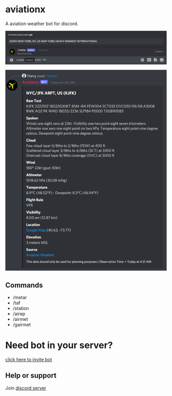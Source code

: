 # aviationx

A aviation weather bot for discord.

![Aviationx](img/aviationx-1.png)

![Aviationx](img/aviationx-2.png)

## Commands

- /metar
- /taf
- /station
- /airep
- /airmet
- /gairmet

# Need bot in your server?

[click here to invite bot](https://discord.com/api/oauth2/authorize?client_id=883415517417840710&permissions=380141428544&scope=bot%20applications.commands)

## Help or support

Join [discord server](https://discord.gg/xkP9paz5X3)
